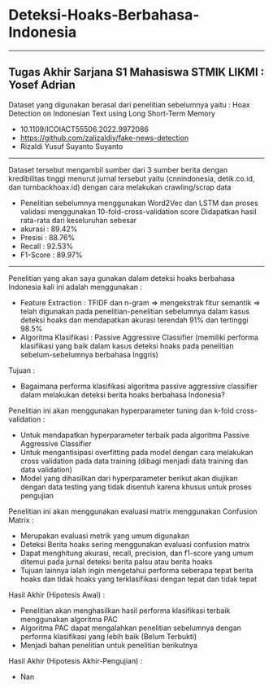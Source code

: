 # Deteksi-Hoaks-Berbahasa-Indonesia

-------------------------------------
Tugas Akhir Sarjana S1 Mahasiswa STMIK LIKMI : Yosef Adrian
---------------------------------------
Dataset yang digunakan berasal dari penelitian sebelumnya yaitu :
Hoax Detection on Indonesian Text using Long Short-Term Memory
- 10.1109/ICOIACT55506.2022.9972086
- https://github.com/zalizaldiy/fake-news-detection
- Rizaldi Yusuf Suyanto Suyanto
---------------------------------------
Dataset tersebut mengambil sumber dari 3 sumber berita dengan kredibilitas tinggi menurut jurnal tersebut yaitu 
(cnnindonesia, detik.co.id, dan turnbackhoax.id) dengan cara melakukan crawling/scrap data

- Penelitian sebelumnya menggunakan Word2Vec dan LSTM dan proses validasi menggunakan 10-fold-cross-validation score
Didapatkan hasil rata-rata dari keseluruhan sebesar 
- akurasi : 89.42%
- Presisi : 88.76% 
- Recall : 92.53%
- F1-Score : 89.97%
---------------------------------------
Penelitian yang akan saya gunakan dalam deteksi hoaks berbahasa Indonesia kali ini adalah menggunakan :
- Feature Extraction : TFIDF dan n-gram => mengekstrak fitur semantik => telah digunakan pada penelitian-penelitian sebelumnya dalam kasus deteksi hoaks dan mendapatkan akurasi terendah 91% dan tertinggi 98.5%
- Algoritma Klasifikasi : Passive Aggressive Classifier (memiliki performa klasifikasi yang baik dalam kasus deteksi hoaks pada penelitian sebelum-sebelumnya berbahasa Inggris)

Tujuan : 
- Bagaimana performa klasifikasi algoritma passive aggressive classifier dalam melakukan deteksi berita hoaks berbahasa Indonesia?

Penelitian ini akan menggunakan hyperparameter tuning dan k-fold cross-validation :
- Untuk mendapatkan hyperparameter terbaik pada algoritma Passive Aggressive Classifier
- Untuk mengantisipasi overfitting pada model dengan cara melakukan cross validation pada data training (dibagi menjadi data training dan data validation)
- Model yang dihasilkan dari hyperparameter berikut akan diujikan dengan data testing yang tidak disentuh karena khusus untuk proses pengujian

Penelitian ini akan menggunakan evaluasi matrix menggunakan Confusion Matrix :
- Merupakan evaluasi metrik yang umum digunakan
- Deteksi Berita hoaks sering menggunakan evaluasi confusion matrix
- Dapat menghitung akurasi, recall, precision, dan f1-score yang umum ditemui pada jurnal deteksi berita palsu atau berita hoaks
- Tujuan lainnya ialah ingin mengetahui performa seberapa tepat berita hoaks dan tidak hoaks yang terklasifikasi dengan tepat dan tidak tepat

Hasil Akhir (Hipotesis Awal) :
- Penelitian akan menghasilkan hasil performa klasifikasi terbaik menggunakan algoritma PAC
- Algoritma PAC dapat mengalahkan penelitian sebelumnya dengan performa klasifikasi yang lebih baik (Belum Terbukti)
- Menjadi bahan penelitian untuk penelitian berikutnya

Hasil Akhir (Hipotesis Akhir-Pengujian) :
- Nan
